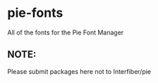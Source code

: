 # pie-fonts
All of the fonts for the Pie Font Manager

## NOTE:
Please submit packages here not to Interfiber/pie
